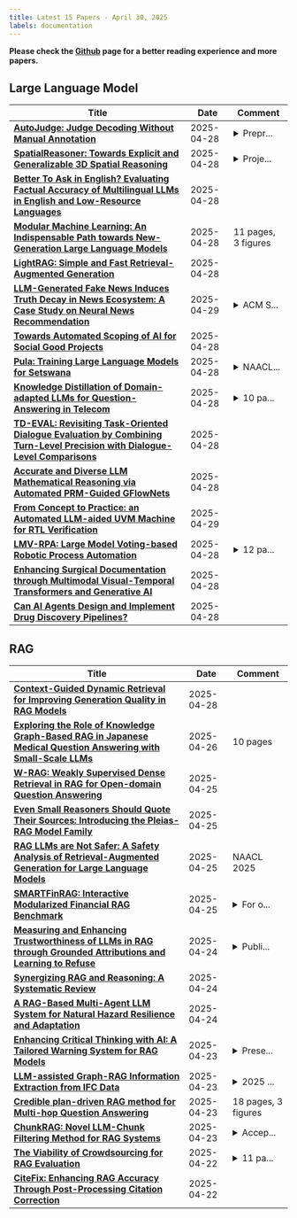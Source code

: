```yaml
---
title: Latest 15 Papers - April 30, 2025
labels: documentation
---
```

**Please check the [Github](https://github.com/zezhishao/MTS_Daily_ArXiv) page for a better reading experience and more papers.**

## Large Language Model
| **Title** | **Date** | **Comment** |
| --- | --- | --- |
| **[AutoJudge: Judge Decoding Without Manual Annotation](http://arxiv.org/abs/2504.20039v1)** | 2025-04-28 | <details><summary>Prepr...</summary><p>Preprint, Work in progress</p></details> |
| **[SpatialReasoner: Towards Explicit and Generalizable 3D Spatial Reasoning](http://arxiv.org/abs/2504.20024v1)** | 2025-04-28 | <details><summary>Proje...</summary><p>Project page: https://spatial-reasoner.github.io</p></details> |
| **[Better To Ask in English? Evaluating Factual Accuracy of Multilingual LLMs in English and Low-Resource Languages](http://arxiv.org/abs/2504.20022v1)** | 2025-04-28 |  |
| **[Modular Machine Learning: An Indispensable Path towards New-Generation Large Language Models](http://arxiv.org/abs/2504.20020v1)** | 2025-04-28 | 11 pages, 3 figures |
| **[LightRAG: Simple and Fast Retrieval-Augmented Generation](http://arxiv.org/abs/2410.05779v3)** | 2025-04-28 |  |
| **[LLM-Generated Fake News Induces Truth Decay in News Ecosystem: A Case Study on Neural News Recommendation](http://arxiv.org/abs/2504.20013v2)** | 2025-04-29 | <details><summary>ACM S...</summary><p>ACM SIGIR 2025 Full Paper</p></details> |
| **[Towards Automated Scoping of AI for Social Good Projects](http://arxiv.org/abs/2504.20010v1)** | 2025-04-28 |  |
| **[Pula: Training Large Language Models for Setswana](http://arxiv.org/abs/2408.02239v2)** | 2025-04-28 | <details><summary>NAACL...</summary><p>NAACL 2025. 10 pages, 5 tables, 1 figure</p></details> |
| **[Knowledge Distillation of Domain-adapted LLMs for Question-Answering in Telecom](http://arxiv.org/abs/2504.20000v1)** | 2025-04-28 | <details><summary>10 pa...</summary><p>10 pages, 4 figures, 3 tables</p></details> |
| **[TD-EVAL: Revisiting Task-Oriented Dialogue Evaluation by Combining Turn-Level Precision with Dialogue-Level Comparisons](http://arxiv.org/abs/2504.19982v1)** | 2025-04-28 |  |
| **[Accurate and Diverse LLM Mathematical Reasoning via Automated PRM-Guided GFlowNets](http://arxiv.org/abs/2504.19981v1)** | 2025-04-28 |  |
| **[From Concept to Practice: an Automated LLM-aided UVM Machine for RTL Verification](http://arxiv.org/abs/2504.19959v2)** | 2025-04-29 |  |
| **[LMV-RPA: Large Model Voting-based Robotic Process Automation](http://arxiv.org/abs/2412.17965v2)** | 2025-04-28 | <details><summary>12 pa...</summary><p>12 pages, 1 figures, 1 algorithm</p></details> |
| **[Enhancing Surgical Documentation through Multimodal Visual-Temporal Transformers and Generative AI](http://arxiv.org/abs/2504.19918v1)** | 2025-04-28 |  |
| **[Can AI Agents Design and Implement Drug Discovery Pipelines?](http://arxiv.org/abs/2504.19912v1)** | 2025-04-28 |  |

## RAG
| **Title** | **Date** | **Comment** |
| --- | --- | --- |
| **[Context-Guided Dynamic Retrieval for Improving Generation Quality in RAG Models](http://arxiv.org/abs/2504.19436v1)** | 2025-04-28 |  |
| **[Exploring the Role of Knowledge Graph-Based RAG in Japanese Medical Question Answering with Small-Scale LLMs](http://arxiv.org/abs/2504.10982v5)** | 2025-04-26 | 10 pages |
| **[W-RAG: Weakly Supervised Dense Retrieval in RAG for Open-domain Question Answering](http://arxiv.org/abs/2408.08444v2)** | 2025-04-25 |  |
| **[Even Small Reasoners Should Quote Their Sources: Introducing the Pleias-RAG Model Family](http://arxiv.org/abs/2504.18225v1)** | 2025-04-25 |  |
| **[RAG LLMs are Not Safer: A Safety Analysis of Retrieval-Augmented Generation for Large Language Models](http://arxiv.org/abs/2504.18041v1)** | 2025-04-25 | NAACL 2025 |
| **[SMARTFinRAG: Interactive Modularized Financial RAG Benchmark](http://arxiv.org/abs/2504.18024v1)** | 2025-04-25 | <details><summary>For o...</summary><p>For open source github repo, see https://github.com/JonathanZha47/SMARTFinRAG</p></details> |
| **[Measuring and Enhancing Trustworthiness of LLMs in RAG through Grounded Attributions and Learning to Refuse](http://arxiv.org/abs/2409.11242v4)** | 2025-04-24 | <details><summary>Publi...</summary><p>Published at ICLR 2025 (Oral)</p></details> |
| **[Synergizing RAG and Reasoning: A Systematic Review](http://arxiv.org/abs/2504.15909v2)** | 2025-04-24 |  |
| **[A RAG-Based Multi-Agent LLM System for Natural Hazard Resilience and Adaptation](http://arxiv.org/abs/2504.17200v1)** | 2025-04-24 |  |
| **[Enhancing Critical Thinking with AI: A Tailored Warning System for RAG Models](http://arxiv.org/abs/2504.16883v1)** | 2025-04-23 | <details><summary>Prese...</summary><p>Presented at the 2025 ACM Workshop on Human-AI Interaction for Augmented Reasoning</p></details> |
| **[LLM-assisted Graph-RAG Information Extraction from IFC Data](http://arxiv.org/abs/2504.16813v1)** | 2025-04-23 | <details><summary>2025 ...</summary><p>2025 European Conference on Computing in Construction</p></details> |
| **[Credible plan-driven RAG method for Multi-hop Question Answering](http://arxiv.org/abs/2504.16787v1)** | 2025-04-23 | 18 pages, 3 figures |
| **[ChunkRAG: Novel LLM-Chunk Filtering Method for RAG Systems](http://arxiv.org/abs/2410.19572v5)** | 2025-04-23 | <details><summary>Accep...</summary><p>Accepted at Conference of the North American Chapter of the Association for Computational Linguistics, Student Research Workshop 2025 (NAACL SRW 2025)</p></details> |
| **[The Viability of Crowdsourcing for RAG Evaluation](http://arxiv.org/abs/2504.15689v1)** | 2025-04-22 | <details><summary>11 pa...</summary><p>11 pages, 9 tables, 5 figures. Accepted at SIGIR'25</p></details> |
| **[CiteFix: Enhancing RAG Accuracy Through Post-Processing Citation Correction](http://arxiv.org/abs/2504.15629v1)** | 2025-04-22 |  |

